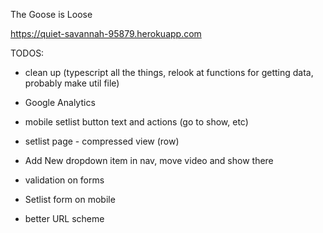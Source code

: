The Goose is Loose

https://quiet-savannah-95879.herokuapp.com

TODOS:
- clean up (typescript all the things, relook at functions for getting data, probably make util file)

- Google Analytics

- mobile setlist button text and actions (go to show, etc)

- setlist page - compressed view (row)

- Add New dropdown item in nav, move video and show there
- validation on forms
- Setlist form on mobile

- better URL scheme